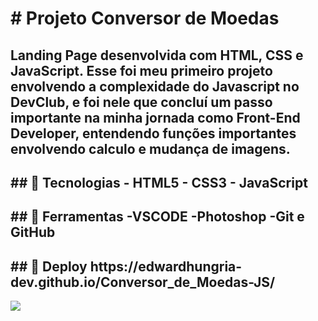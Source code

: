 <h1># Projeto Conversor de Moedas</h1>

<h2>Landing Page desenvolvida com HTML, CSS e JavaScript. 
Esse foi meu primeiro projeto envolvendo a complexidade do Javascript no DevClub, e foi nele que concluí um passo importante na minha jornada como Front-End Developer, entendendo funções importantes envolvendo calculo e mudança de imagens.</h2>

<h2>## 🚀 Tecnologias
- HTML5
- CSS3
- JavaScript</h2>  

<h2>## 🚀 Ferramentas
-VSCODE
-Photoshop
-Git e GitHub</h2>

<h2>## 🔗 Deploy https://edwardhungria-dev.github.io/Conversor_de_Moedas-JS/</h2> 

<img src="https://github.com/edwardhungria-dev/Conversor_de_Moedas-JS/blob/master/assets/Free%20MacBook%20Pro%20on%20Writing%20Desk%20Mockup.png?raw=true">
